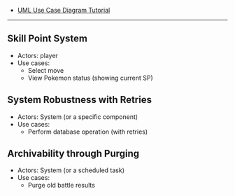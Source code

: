 - [UML Use Case Diagram Tutorial](https://www.lucidchart.com/pages/uml-use-case-diagram)


---

## Skill Point System
- Actors: player
- Use cases:
	- Select move
	- View Pokemon status (showing current SP)

## System Robustness with Retries
- Actors: System (or a specific component)
- Use cases:
	- Perform database operation (with retries)

## Archivability through Purging
- Actors: System (or a scheduled task)
- Use cases:
	- Purge old battle results